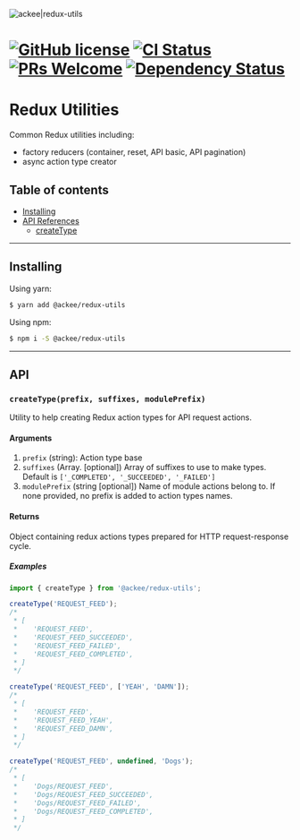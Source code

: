 ![ackee|redux-utils](https://img.ack.ee/ackee/image/github/js)

# [![GitHub license](https://img.shields.io/badge/license-MIT-blue.svg)](https://github.com/AckeeCZ/redux-utils/blob/master/LICENSE) [![CI Status](https://img.shields.io/travis/com/AckeeCZ/redux-utils.svg?style=flat)](https://travis-ci.com/AckeeCZ/redux-utils) [![PRs Welcome](https://img.shields.io/badge/PRs-welcome-brightgreen.svg)](https://reactjs.org/docs/how-to-contribute.html#your-first-pull-request) [![Dependency Status](https://img.shields.io/david/AckeeCZ/redux-utils.svg?style=flat-square)](https://david-dm.org/AckeeCZ/redux-utils)

# Redux Utilities

Common Redux utilities including:

-   factory reducers (container, reset, API basic, API pagination)
-   async action type creator

## Table of contents

-   [Installing](#installing)
-   [API References](#api)
    -   [createType](#api-createType)

---

## <a name="installing"></a>Installing

Using yarn:

```bash
$ yarn add @ackee/redux-utils
```

Using npm:

```bash
$ npm i -S @ackee/redux-utils
```

---

## <a name="api"></a>API

### <a name="api-createType"></a>`createType(prefix, suffixes, modulePrefix)`

Utility to help creating Redux action types for API request actions.

#### Arguments

1. `prefix` (string): Action type base
2. `suffixes` (Array.<string> [optional]) Array of suffixes to use to make types. Default is `['_COMPLETED', '_SUCCEEDED', '_FAILED']`
3. `modulePrefix` (string [optional]) Name of module actions belong to. If none provided, no prefix is added to action types names.

#### Returns

Object containing redux actions types prepared for HTTP request-response cycle.

##### Examples

```js
import { createType } from '@ackee/redux-utils';

createType('REQUEST_FEED');
/*
 * [
 *    'REQUEST_FEED',
 *    'REQUEST_FEED_SUCCEEDED',
 *    'REQUEST_FEED_FAILED',
 *    'REQUEST_FEED_COMPLETED',
 * ]
 */

createType('REQUEST_FEED', ['YEAH', 'DAMN']);
/*
 * [
 *    'REQUEST_FEED',
 *    'REQUEST_FEED_YEAH',
 *    'REQUEST_FEED_DAMN',
 * ]
 */

createType('REQUEST_FEED', undefined, 'Dogs');
/*
 * [
 *    'Dogs/REQUEST_FEED',
 *    'Dogs/REQUEST_FEED_SUCCEEDED',
 *    'Dogs/REQUEST_FEED_FAILED',
 *    'Dogs/REQUEST_FEED_COMPLETED',
 * ]
 */
```
